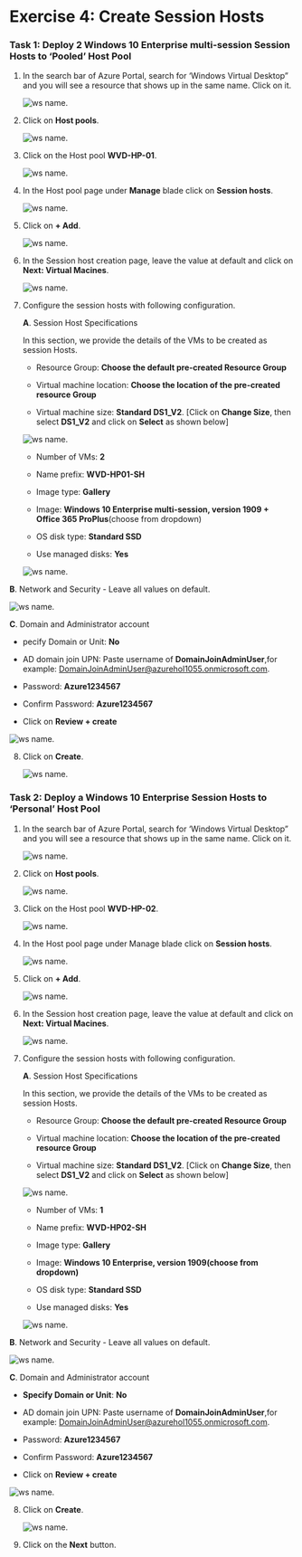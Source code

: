 # Exercise 4: Create Session Hosts

### **Task 1: Deploy 2 Windows 10 Enterprise multi-session Session Hosts to ‘Pooled’ Host Pool**

1. In the search bar of Azure Portal, search for ‘Windows Virtual Desktop” and you will see a resource that shows up in the same name. Click on it.

   ![ws name.](media/53.png)
     
2. Click on **Host pools**.

   ![ws name.](media/54.png)
     
3. Click on the Host pool **WVD-HP-01**.

   ![ws name.](media/55.png)
     
4. In the Host pool page under **Manage** blade click on **Session hosts**.

   ![ws name.](media/56.png)
     
5. Click on **+ Add**.

   ![ws name.](media/57.png)
    
6. In the Session host creation page, leave the value at default and click on **Next: Virtual Macines**.

   ![ws name.](media/58.png)
  
7. Configure the session hosts with following configuration.

   **A**. Session Host Specifications

     In this section, we provide the details of the VMs to be created as session Hosts.    

     - Resource Group: **Choose the default pre-created Resource Group**

     - Virtual machine location: **Choose the location of the pre-created resource Group**

     - Virtual machine size: **Standard DS1_V2**. [Click on **Change Size**, then select **DS1_V2** and click on **Select** as shown below]
   
     ![ws name.](media/wvd35.png)

     - Number of VMs: **2**
   
     - Name prefix: **WVD-HP01-SH** 

     - Image type: **Gallery**

     - Image: **Windows 10 Enterprise multi-session, version 1909 + Office 365 ProPlus**(choose from dropdown) 

     - OS disk type: **Standard SSD**

     - Use managed disks: **Yes**
   
     ![ws name.](media/wvd37.png)
     
   
  **B**. Network and Security 
     - Leave all values on default.
 
   ![ws name.](media/wvd32.png)
 
 **C**. Domain and Administrator account 
 
   - pecify Domain or Unit: **No**

   - AD domain join UPN: Paste username of **DomainJoinAdminUser**,for example: DomainJoinAdminUser@azurehol1055.onmicrosoft.com.

   - Password: **Azure1234567**

   - Confirm Password: **Azure1234567**
   
   - Click on **Review + create**

   ![ws name.](media/61.png)

8. Click on **Create**.

   ![ws name.](media/62.png)
  
### **Task 2: Deploy a Windows 10 Enterprise Session Hosts to ‘Personal’ Host Pool**

1. In the search bar of Azure Portal, search for ‘Windows Virtual Desktop” and you will see a resource that shows up in the same name. Click on it.

   ![ws name.](media/63.png)
  
2. Click on **Host pools**.

   ![ws name.](media/64.png)
   
3. Click on the Host pool **WVD-HP-02**.

   ![ws name.](media/65.png)
  
4. In the Host pool page under Manage blade click on **Session hosts**.

   ![ws name.](media/66.png)
  
5. Click on **+ Add**.

   ![ws name.](media/67.png)
  
6. In the Session host creation page, leave the value at default and click on **Next: Virtual Macines**.

   ![ws name.](media/68.png)
 
7. Configure the session hosts with following configuration.

   **A**. Session Host Specifications

    In this section, we provide the details of the VMs to be created as session Hosts. 
   
    - Resource Group: **Choose the default pre-created Resource Group**

    - Virtual machine location: **Choose the location of the pre-created resource Group**

    - Virtual machine size: **Standard DS1_V2**. [Click on **Change Size**, then select **DS1_V2** and click on **Select** as shown below]
   
    ![ws name.](media/wvd35.png)
      
     - Number of VMs: **1** 
   
     - Name prefix: **WVD-HP02-SH**

     - Image type: **Gallery**

     - Image: **Windows 10 Enterprise, version 1909(choose from dropdown)** 

     - OS disk type: **Standard SSD**

     - Use managed disks: **Yes** 
   
     ![ws name.](media/wvd36.png)

  **B**. Network and Security 
     - Leave all values on default.
 
   ![ws name.](media/wvd32.png)
 
  **C**. Domain and Administrator account 

   - **Specify Domain or Unit**: **No** 

   - AD domain join UPN: Paste username of **DomainJoinAdminUser**,for example: DomainJoinAdminUser@azurehol1055.onmicrosoft.com.

   - Password: **Azure1234567**

   - Confirm Password: **Azure1234567**
   
   - Click on **Review + create**
    
   ![ws name.](media/71.png)
  
8. Click on **Create**.

   ![ws name.](media/72.png)

9. Click on the **Next** button.
